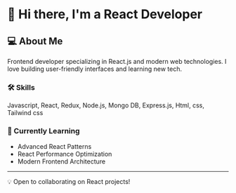 # 👋 Hi there, I'm a React Developer

## 💻 About Me
Frontend developer specializing in React.js and modern web technologies. I love building user-friendly interfaces and learning new tech.

### 🛠️ Skills
Javascript, React, Redux, Node.js, Mongo DB, Express.js, Html, css, Tailwind css

### 🌱 Currently Learning
- Advanced React Patterns
- React Performance Optimization
- Modern Frontend Architecture

---
💡 Open to collaborating on React projects!
